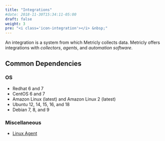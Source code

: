 ```yaml
---
title: "Integrations"
#date: 2018-11-30T15:34:11-05:00
draft: false
weight: 3
pre: "<i class='icon-integration'></i> &nbsp;"
---
```

An integration is a system from which Metricly collects data. Metricly offers integrations with *collectors*, *agents*, and *automation software*.

## Common Dependencies

### OS
- Redhat 6 and 7
- CentOS 6 and 7
- Amazon Linux (latest) and Amazon Linux 2 (latest)
- Ubuntu 12, 14, 15, 16, and 18
- Debian 7, 8, and 9

###  Miscellaneous
- [Linux Agent][1]


[1]: /integrations/agents/linux-agent

